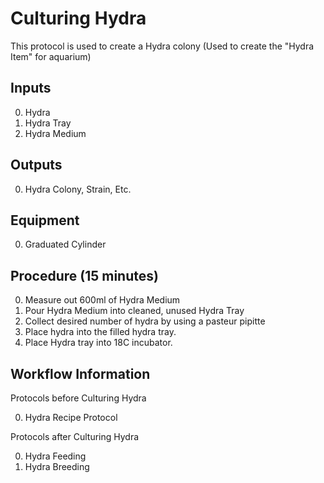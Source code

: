 Culturing Hydra
===

This protocol is used to create a Hydra colony (Used to create the "Hydra Item" for aquarium)

Inputs
---
0. Hydra
0. Hydra Tray
0. Hydra Medium

Outputs
---
0. Hydra Colony, Strain, Etc.

Equipment
---
0. Graduated Cylinder 

Procedure (15 minutes)
---
0. Measure out 600ml of Hydra Medium
0. Pour Hydra Medium into cleaned, unused Hydra Tray
0. Collect desired number of hydra by using a pasteur pipitte
0. Place hydra into the filled hydra tray.
0. Place Hydra tray into 18C incubator.

Workflow Information
---
Protocols before Culturing Hydra

0. Hydra Recipe Protocol

Protocols after Culturing Hydra

0. Hydra Feeding
0. Hydra Breeding
